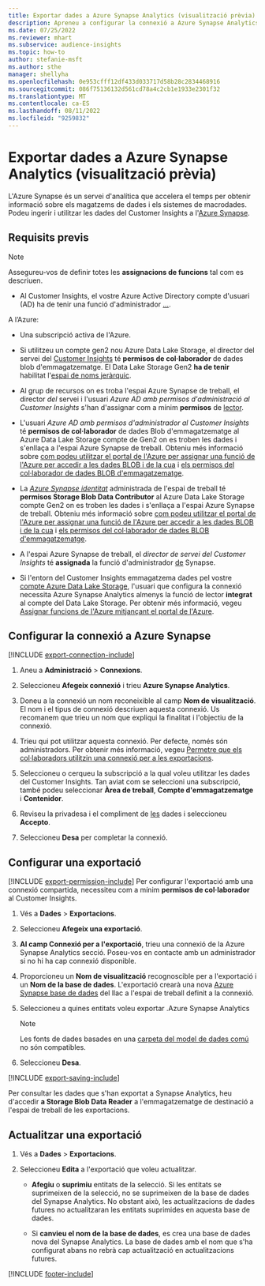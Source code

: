 ```yaml
---
title: Exportar dades a Azure Synapse Analytics (visualització prèvia)
description: Apreneu a configurar la connexió a Azure Synapse Analytics.
ms.date: 07/25/2022
ms.reviewer: mhart
ms.subservice: audience-insights
ms.topic: how-to
author: stefanie-msft
ms.author: sthe
manager: shellyha
ms.openlocfilehash: 0e953cfff12df433d033717d58b28c2834468916
ms.sourcegitcommit: 086f75136132d561cd78a4c2cb1e1933e2301f32
ms.translationtype: MT
ms.contentlocale: ca-ES
ms.lasthandoff: 08/11/2022
ms.locfileid: "9259832"
---
```

# <a name="export-data-to-azure-synapse-analytics-preview"></a>Exportar dades a Azure Synapse Analytics (visualització prèvia)

L'Azure Synapse és un servei d'analítica que accelera el temps per obtenir informació sobre els magatzems de dades i els sistemes de macrodades. Podeu ingerir i utilitzar les dades del Customer Insights a l'[Azure Synapse](/azure/synapse-analytics/overview-what-is).

## <a name="prerequisites"></a>Requisits previs

> [!NOTE]
> Assegureu-vos de definir totes les **assignacions de funcions** tal com es descriuen.

- Al Customer Insights, el vostre Azure Active Directory compte d'usuari (AD) ha de tenir una funció d'administrador [...](permissions.md#add-users).

A l’Azure:

- Una subscripció activa de l'Azure.

- Si utilitzeu un compte gen2 nou Azure Data Lake Storage, el director del servei del [Customer Insights](connect-service-principal.md) té **permisos de col·laborador** de dades blob d'emmagatzematge. El Data Lake Storage Gen2 **ha de tenir** habilitat l'[espai de noms jeràrquic](/azure/storage/blobs/data-lake-storage-namespace).

- Al grup de recursos on es troba l'espai Azure Synapse de treball, el director *del* servei i l'usuari *Azure AD amb permisos d'administració al Customer Insights* s'han d'assignar com a mínim **permisos** de [lector](/azure/role-based-access-control/role-assignments-portal).

- L'usuari *Azure AD amb permisos d'administrador al Customer Insights* té **permisos de col·laborador** de dades Blob d'emmagatzematge al Azure Data Lake Storage compte de Gen2 on es troben les dades i s'enllaça a l'espai Azure Synapse de treball. Obteniu més informació sobre [com podeu utilitzar el portal de l'Azure per assignar una funció de l'Azure per accedir a les dades BLOB i de la cua](/azure/storage/common/storage-auth-aad-rbac-portal) i [els permisos del col·laborador de dades BLOB d'emmagatzematge](/azure/role-based-access-control/built-in-roles#storage-blob-data-contributor).

- La *[Azure Synapse identitat](/azure/synapse-analytics/security/synapse-workspace-managed-identity)* administrada de l'espai de treball té **permisos Storage Blob Data Contributor** al Azure Data Lake Storage compte Gen2 on es troben les dades i s'enllaça a l'espai Azure Synapse de treball. Obteniu més informació sobre [com podeu utilitzar el portal de l'Azure per assignar una funció de l'Azure per accedir a les dades BLOB i de la cua](/azure/storage/common/storage-auth-aad-rbac-portal) i [els permisos del col·laborador de dades BLOB d'emmagatzematge](/azure/role-based-access-control/built-in-roles#storage-blob-data-contributor).

- A l'espai Azure Synapse de treball, el *director de servei del Customer Insights* té **assignada** la funció d'administrador [de](/azure/synapse-analytics/security/how-to-set-up-access-control) Synapse.

- Si l'entorn del Customer Insights emmagatzema dades pel vostre [compte Azure Data Lake Storage](own-data-lake-storage.md), l'usuari que configura la connexió necessita Azure Synapse Analytics almenys la funció de lector **integrat** al compte del Data Lake Storage. Per obtenir més informació, vegeu [Assignar funcions de l'Azure mitjançant el portal de l'Azure](/azure/role-based-access-control/role-assignments-portal).

## <a name="set-up-connection-to-azure-synapse"></a>Configurar la connexió a Azure Synapse

[!INCLUDE [export-connection-include](includes/export-connection-admn.md)]

1. Aneu a **Administració** > **Connexions**.

1. Seleccioneu **Afegeix connexió** i trieu **Azure Synapse Analytics**.

1. Doneu a la connexió un nom reconeixible al camp **Nom de visualització**. El nom i el tipus de connexió descriuen aquesta connexió. Us recomanem que trieu un nom que expliqui la finalitat i l'objectiu de la connexió.

1. Trieu qui pot utilitzar aquesta connexió. Per defecte, només són administradors. Per obtenir més informació, vegeu [Permetre que els col·laboradors utilitzin una connexió per a les exportacions](connections.md#allow-contributors-to-use-a-connection-for-exports).

1. Seleccioneu o cerqueu la subscripció a la qual voleu utilitzar les dades del Customer Insights. Tan aviat com se seleccioni una subscripció, també podeu seleccionar **Àrea de treball**, **Compte d'emmagatzematge** i **Contenidor**.

1. Reviseu la privadesa i el compliment de [les](connections.md#data-privacy-and-compliance) dades i seleccioneu **Accepto**.

1. Seleccioneu **Desa** per completar la connexió.

## <a name="configure-an-export"></a>Configurar una exportació

[!INCLUDE [export-permission-include](includes/export-permission.md)] Per configurar l'exportació amb una connexió compartida, necessiteu com a mínim **permisos de col·laborador** al Customer Insights.

1. Vés a **Dades** > **Exportacions**.

1. Seleccioneu **Afegeix una exportació**.

1. **Al camp Connexió per a l'exportació**, trieu una connexió de la Azure Synapse Analytics secció. Poseu-vos en contacte amb un administrador si no hi ha cap connexió disponible.

1. Proporcioneu un **Nom de visualització** recognoscible per a l'exportació i un **Nom de la base de dades**. L'exportació crearà una nova [Azure Synapse base de dades](/azure/synapse-analytics/database-designer/concepts-lake-database) del llac a l'espai de treball definit a la connexió.

1. Seleccioneu a quines entitats voleu exportar .Azure Synapse Analytics
   > [!NOTE]
   > Les fonts de dades basades en una [carpeta del model de dades comú](connect-common-data-model.md) no són compatibles.

1. Seleccioneu **Desa**.

[!INCLUDE [export-saving-include](includes/export-saving.md)]

Per consultar les dades que s'han exportat a Synapse Analytics, heu d'accedir **a Storage Blob Data Reader** a l'emmagatzematge de destinació a l'espai de treball de les exportacions.

## <a name="update-an-export"></a>Actualitzar una exportació

1. Vés a **Dades** > **Exportacions**.

1. Seleccioneu **Edita** a l'exportació que voleu actualitzar.

   - **Afegiu** o **suprimiu** entitats de la selecció. Si les entitats se suprimeixen de la selecció, no se suprimeixen de la base de dades del Synapse Analytics. No obstant això, les actualitzacions de dades futures no actualitzaran les entitats suprimides en aquesta base de dades.

   - Si **canvieu el nom de la base de dades**, es crea una base de dades nova del Synapse Analytics. La base de dades amb el nom que s'ha configurat abans no rebrà cap actualització en actualitzacions futures.

[!INCLUDE [footer-include](includes/footer-banner.md)]
